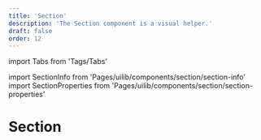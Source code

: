 ```yaml
---
title: 'Section'
description: 'The Section component is a visual helper.'
draft: false
order: 12
---
```


import Tabs from 'Tags/Tabs'

import SectionInfo from 'Pages/uilib/components/section/section-info'
import SectionProperties from 'Pages/uilib/components/section/section-properties'

# Section

<Tabs>
  <Tabs.Content>
    <SectionInfo />
  </Tabs.Content>
  <Tabs.Content>
    <SectionProperties />
  </Tabs.Content>
</Tabs>
